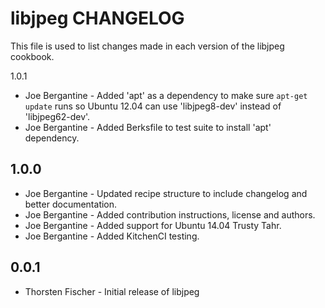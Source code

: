 libjpeg CHANGELOG
=====================

This file is used to list changes made in each version of the libjpeg cookbook.

1.0.1

- Joe Bergantine - Added 'apt' as a dependency to make sure `apt-get update` runs so Ubuntu 12.04 can use 'libjpeg8-dev' instead of 'libjpeg62-dev'.
- Joe Bergantine - Added Berksfile to test suite to install 'apt' dependency.

1.0.0
-----
- Joe Bergantine - Updated recipe structure to include changelog and better documentation.
- Joe Bergantine - Added contribution instructions, license and authors.
- Joe Bergantine - Added support for Ubuntu 14.04 Trusty Tahr.
- Joe Bergantine - Added KitchenCI testing.

0.0.1
-----
- Thorsten Fischer - Initial release of libjpeg
